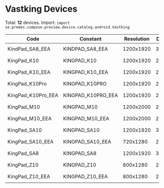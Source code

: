 # Vastking Devices

Total: **12** devices. Import: `import se.premex.compose.preview.device.catalog.android.Vastking`

| Code | Constant | Resolution | DPI | Compose Spec | Preview Usage |
|------|----------|------------|-----|-------------|---------------|
| KindPad_SA8_EEA | KINDPAD_SA8_EEA | 1200x1920 | 320 | `spec:width=1200px,height=1920px,dpi=320` | `@Preview(device = Vastking.KINDPAD_SA8_EEA)` |
| KingPad_K10 | KINGPAD_K10 | 1200x1920 | 280 | `spec:width=1200px,height=1920px,dpi=280` | `@Preview(device = Vastking.KINGPAD_K10)` |
| KingPad_K10_EEA | KINGPAD_K10_EEA | 1200x1920 | 280 | `spec:width=1200px,height=1920px,dpi=280` | `@Preview(device = Vastking.KINGPAD_K10_EEA)` |
| KingPad_K10Pro | KINGPAD_K10PRO | 1200x1920 | 280 | `spec:width=1200px,height=1920px,dpi=280` | `@Preview(device = Vastking.KINGPAD_K10PRO)` |
| KingPad_K10Pro_EEA | KINGPAD_K10PRO_EEA | 1200x1920 | 280 | `spec:width=1200px,height=1920px,dpi=280` | `@Preview(device = Vastking.KINGPAD_K10PRO_EEA)` |
| KingPad_M10 | KINGPAD_M10 | 1200x2000 | 280 | `spec:width=1200px,height=2000px,dpi=280` | `@Preview(device = Vastking.KINGPAD_M10)` |
| KingPad_M10_EEA | KINGPAD_M10_EEA | 1200x2000 | 280 | `spec:width=1200px,height=2000px,dpi=280` | `@Preview(device = Vastking.KINGPAD_M10_EEA)` |
| KingPad_SA10 | KINGPAD_SA10 | 1200x1920 | 320 | `spec:width=1200px,height=1920px,dpi=320` | `@Preview(device = Vastking.KINGPAD_SA10)` |
| KingPad_SA10_EEA | KINGPAD_SA10_EEA | 720x1280 | 240 | `spec:width=720px,height=1280px,dpi=240` | `@Preview(device = Vastking.KINGPAD_SA10_EEA)` |
| KingPad_SA8 | KINGPAD_SA8 | 1200x1920 | 320 | `spec:width=1200px,height=1920px,dpi=320` | `@Preview(device = Vastking.KINGPAD_SA8)` |
| KingPad_Z10 | KINGPAD_Z10 | 800x1280 | 213 | `spec:width=800px,height=1280px,dpi=213` | `@Preview(device = Vastking.KINGPAD_Z10)` |
| KingPad_Z10_EEA | KINGPAD_Z10_EEA | 800x1280 | 213 | `spec:width=800px,height=1280px,dpi=213` | `@Preview(device = Vastking.KINGPAD_Z10_EEA)` |

<!-- Generated automatically. Do not edit manually. -->
